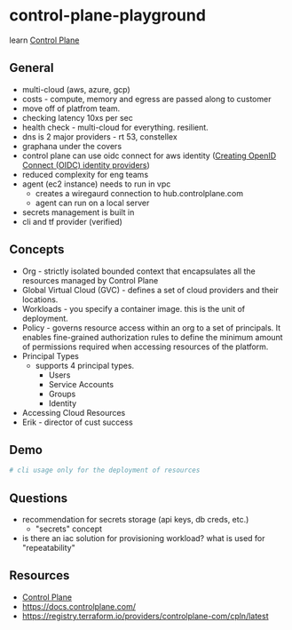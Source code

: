 # control-plane-playground

learn [Control Plane](https://controlplane.com/)

## General

- multi-cloud (aws, azure, gcp)
- costs - compute, memory and egress are passed along to customer
- move off of platfrom team.
- checking latency 10xs per sec
- health check - multi-cloud for everything.  resilient.
- dns is 2 major providers - rt 53, constellex
- graphana under the covers
- control plane can use oidc connect for aws identity ([Creating OpenID Connect (OIDC) identity providers](https://docs.aws.amazon.com/IAM/latest/UserGuide/id_roles_providers_create_oidc.html))
- reduced complexity for eng teams
- agent (ec2 instance) needs to run in vpc
  - creates a wiregaurd connection to hub.controlplane.com
  - agent can run on a local server
- secrets management is built in
- cli and tf provider (verified)

## Concepts

- Org - strictly isolated bounded context that encapsulates all the resources managed by Control Plane
- Global Virtual Cloud (GVC) - defines a set of cloud providers and their locations.
- Workloads - you specify a container image.  this is the unit of deployment.
- Policy - governs resource access within an org to a set of principals. It enables fine-grained authorization rules to define the minimum amount of permissions required when accessing resources of the platform.
- Principal Types
  - supports 4 principal types.
    - Users
    - Service Accounts
    - Groups
    - Identity
- Accessing Cloud Resources
- Erik - director of cust success

## Demo


```sh
# cli usage only for the deployment of resources


```

## Questions

- recommendation for secrets storage (api keys, db creds, etc.)
  - "secrets" concept 
- is there an iac solution for provisioning workload?  what is used for "repeatability"

## Resources

- [Control Plane](https://controlplane.com/)
- <https://docs.controlplane.com/>
- <https://registry.terraform.io/providers/controlplane-com/cpln/latest>